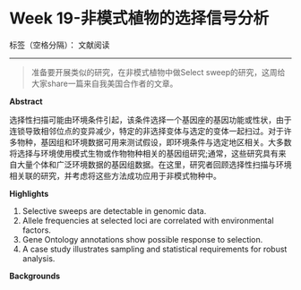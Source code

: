# Week 19-非模式植物的选择信号分析

标签（空格分隔）： 文献阅读

---

> 准备要开展类似的研究，在非模式植物中做Select sweep的研究，这周给大家share一篇来自我美国合作者的文章。

**Abstract**


选择性扫描可能由环境条件引起，该条件选择一个基因座的基因功能或性状，由于连锁导致相邻位点的变异减少，特定的非选择变体与选定的变体一起扫过。对于许多物种，基因组和环境数据可用来测试假设，即环境条件与选定地区相关。大多数将选择与环境使用模式生物或作物物种相关的基因组研究;通常，这些研究具有来自大量个体和广泛环境数据的基因组数据。在这里，研究者回顾选择性扫描与环境相关联的研究，并考虑将这些方法成功应用于非模式物种中。

**Highlights**

 1. Selective sweeps are detectable in genomic data.
 2. Allele frequencies at selected loci are correlated with environmental factors.
 3. Gene Ontology annotations show possible response to selection.
 4. A case study illustrates sampling and statistical requirements for robust analysis.

**Backgrounds** 



 
